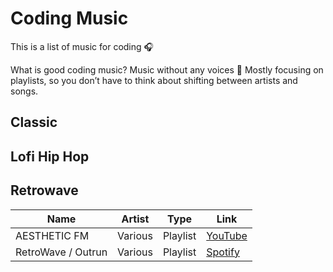 # Coding Music

This is a list of music for coding 🎧 

What is good coding music? Music without any voices 🎤 Mostly focusing on playlists, so you don’t have to think about shifting between artists and songs.

## Classic

## Lofi Hip Hop

## Retrowave

| Name               | Artist  | Type     | Link                        |
|--------------------|---------|----------|-----------------------------|
| AESTHETIC FM       | Various | Playlist | [YouTube][aesthetic-fm]     |
| RetroWave / Outrun | Various | Playlist | [Spotify][retrowave-outrun] |

[aesthetic-fm]: https://www.youtube.com/watch?v=MKx71DQ7giE
[retrowave-outrun]: https://open.spotify.com/user/spotify/playlist/37i9dQZF1DXdLEN7aqioXM?si=8qhLGy5rQSuAhQ3cgSFnwg 
